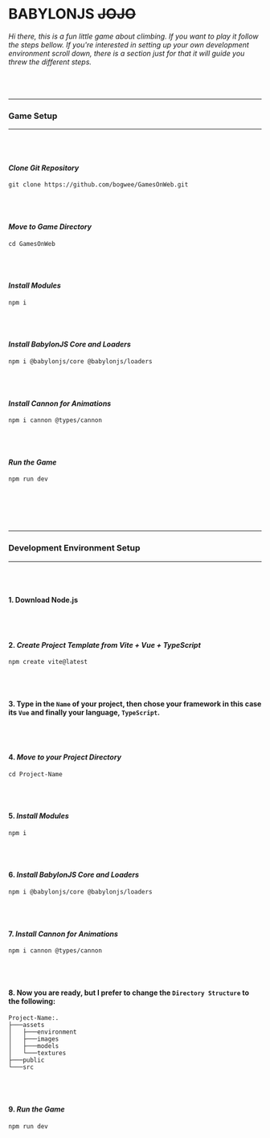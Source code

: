 # BABYLONJS ~~JOJO~~ 

_Hi there, this is a fun little game about climbing. If you want to play it follow the steps bellow. If you're interested in setting up your own development environment scroll down, there is a section just for that it will guide you threw the different steps._
<br><br/>
<br><br/>
***
### **Game Setup**
***
<br><br/>
#### _Clone Git Repository_
``` 
git clone https://github.com/bogwee/GamesOnWeb.git
```
<br><br/>
#### _Move to Game Directory_
```
cd GamesOnWeb
```
<br><br/>
#### _Install Modules_
```
npm i
```
<br><br/>
#### _Install BabylonJS Core and Loaders_
```
npm i @babylonjs/core @babylonjs/loaders
```
<br><br/>
#### _Install Cannon for Animations_
```
npm i cannon @types/cannon
```
<br><br/>
#### _Run the Game_
```
npm run dev
```
<br><br/>
<br><br/>
***
### **Development Environment Setup**
***
<br><br/>
#### 1. Download Node.js
<br><br/>
#### 2. _Create Project Template from Vite + Vue + TypeScript_
``` 
npm create vite@latest
```
<br><br/>
#### 3. Type in the `Name` of your project, then chose your framework in this case its `Vue` and finally your language, `TypeScript`.
<br><br/>
#### 4. _Move to your Project Directory_
```
cd Project-Name
```
<br><br/>
#### 5. _Install Modules_
```
npm i
```
<br><br/>
#### 6. _Install BabylonJS Core and Loaders_
```
npm i @babylonjs/core @babylonjs/loaders
```
<br><br/>
#### 7. _Install Cannon for Animations_
```
npm i cannon @types/cannon
```
<br><br/>
#### 8. Now you are ready, but I prefer to change the `Directory Structure` to the following:
```
Project-Name:.
├───assets
│   ├───environment
│   ├───images
│   ├───models
│   └───textures
├───public
└───src
```
<br><br/>
#### 9. _Run the Game_
```
npm run dev
```
